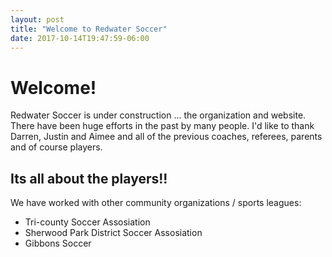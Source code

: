 ```yaml
---
layout: post
title: "Welcome to Redwater Soccer"
date: 2017-10-14T19:47:59-06:00
---
```


# Welcome!

Redwater Soccer is under construction ... the organization and website. There have been huge efforts in the past by many people. I'd like to thank Darren, Justin and Aimee and all of the previous coaches, referees, parents and of course players.

## Its all about the players!!

We have worked with other community organizations / sports leagues:
- Tri-county Soccer Assosiation
- Sherwood Park District Soccer Assosiation
- Gibbons Soccer

